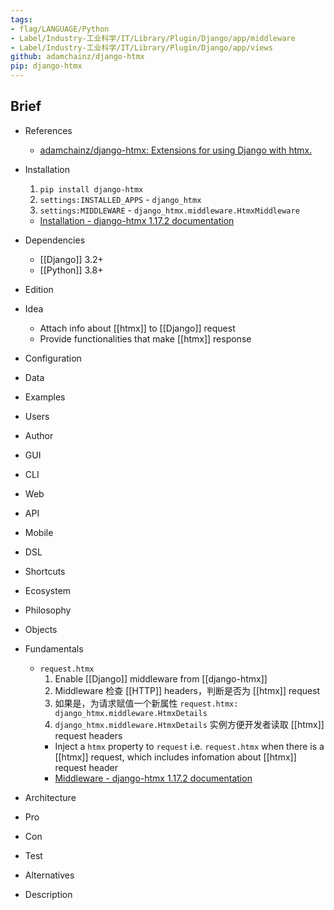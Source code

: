 ```yaml
---
tags:
- flag/LANGUAGE/Python
- Label/Industry-工业科学/IT/Library/Plugin/Django/app/middleware
- Label/Industry-工业科学/IT/Library/Plugin/Django/app/views
github: adamchainz/django-htmx
pip: django-htmx
---
```


## Brief

- References
    - [adamchainz/django-htmx: Extensions for using Django with htmx.](https://github.com/adamchainz/django-htmx)

- Installation
    1. `pip install django-htmx`
    2. `settings:INSTALLED_APPS` - `django_htmx`
    3. `settings:MIDDLEWARE` - `django_htmx.middleware.HtmxMiddleware`
    - [Installation - django-htmx 1.17.2 documentation](https://django-htmx.readthedocs.io/en/latest/installation.html)

- Dependencies
    - [[Django]] 3.2+
    - [[Python]] 3.8+

- Edition

- Idea
    - Attach info about [[htmx]] to [[Django]] request
    - Provide functionalities that make [[htmx]] response

- Configuration

- Data

- Examples

- Users

- Author

- GUI

- CLI

- Web

- API

- Mobile

- DSL

- Shortcuts

- Ecosystem

- Philosophy

- Objects

- Fundamentals
    - `request.htmx`
        1. Enable [[Django]] middleware from [[django-htmx]]
        2. Middleware 检查 [[HTTP]] headers，判断是否为 [[htmx]] request
        3. 如果是，为请求赋值一个新属性 `request.htmx: django_htmx.middleware.HtmxDetails`
        4. `django_htmx.middleware.HtmxDetails` 实例方便开发者读取 [[htmx]] request headers
        - Inject a `htmx` property to `request` i.e. `request.htmx` when there is a [[htmx]] request, which includes infomation about [[htmx]] request header
        - [Middleware - django-htmx 1.17.2 documentation](https://django-htmx.readthedocs.io/en/latest/middleware.html)

- Architecture

- Pro

- Con

- Test

- Alternatives

- Description
